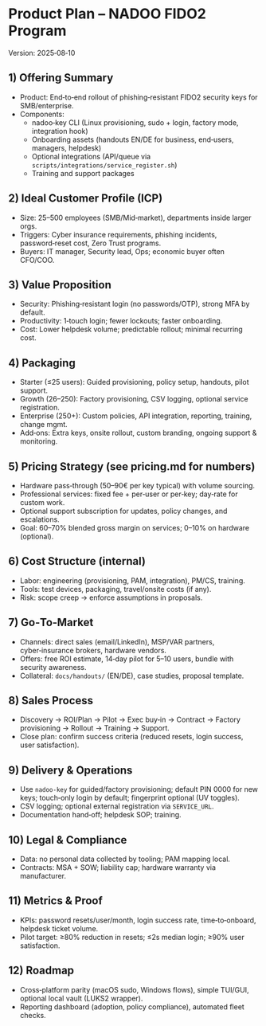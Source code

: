 # Product Plan – NADOO FIDO2 Program

Version: 2025‑08‑10

## 1) Offering Summary
- Product: End‑to‑end rollout of phishing‑resistant FIDO2 security keys for SMB/enterprise.
- Components:
  - nadoo‑key CLI (Linux provisioning, sudo + login, factory mode, integration hook)
  - Onboarding assets (handouts EN/DE for business, end‑users, managers, helpdesk)
  - Optional integrations (API/queue via `scripts/integrations/service_register.sh`)
  - Training and support packages

## 2) Ideal Customer Profile (ICP)
- Size: 25–500 employees (SMB/Mid‑market), departments inside larger orgs.
- Triggers: Cyber insurance requirements, phishing incidents, password‑reset cost, Zero Trust programs.
- Buyers: IT manager, Security lead, Ops; economic buyer often CFO/COO.

## 3) Value Proposition
- Security: Phishing‑resistant login (no passwords/OTP), strong MFA by default.
- Productivity: 1‑touch login; fewer lockouts; faster onboarding.
- Cost: Lower helpdesk volume; predictable rollout; minimal recurring cost.

## 4) Packaging
- Starter (≤25 users): Guided provisioning, policy setup, handouts, pilot support.
- Growth (26–250): Factory provisioning, CSV logging, optional service registration.
- Enterprise (250+): Custom policies, API integration, reporting, training, change mgmt.
- Add‑ons: Extra keys, onsite rollout, custom branding, ongoing support & monitoring.

## 5) Pricing Strategy (see pricing.md for numbers)
- Hardware pass‑through (50–90€ per key typical) with volume sourcing.
- Professional services: fixed fee + per‑user or per‑key; day‑rate for custom work.
- Optional support subscription for updates, policy changes, and escalations.
- Goal: 60–70% blended gross margin on services; 0–10% on hardware (optional).

## 6) Cost Structure (internal)
- Labor: engineering (provisioning, PAM, integration), PM/CS, training.
- Tools: test devices, packaging, travel/onsite costs (if any).
- Risk: scope creep → enforce assumptions in proposals.

## 7) Go‑To‑Market
- Channels: direct sales (email/LinkedIn), MSP/VAR partners, cyber‑insurance brokers, hardware vendors.
- Offers: free ROI estimate, 14‑day pilot for 5–10 users, bundle with security awareness.
- Collateral: `docs/handouts/` (EN/DE), case studies, proposal template.

## 8) Sales Process
- Discovery → ROI/Plan → Pilot → Exec buy‑in → Contract → Factory provisioning → Rollout → Training → Support.
- Close plan: confirm success criteria (reduced resets, login success, user satisfaction).

## 9) Delivery & Operations
- Use `nadoo-key` for guided/factory provisioning; default PIN 0000 for new keys; touch‑only login by default; fingerprint optional (UV toggles).
- CSV logging; optional external registration via `SERVICE_URL`.
- Documentation hand‑off; helpdesk SOP; training.

## 10) Legal & Compliance
- Data: no personal data collected by tooling; PAM mapping local.
- Contracts: MSA + SOW; liability cap; hardware warranty via manufacturer.

## 11) Metrics & Proof
- KPIs: password resets/user/month, login success rate, time‑to‑onboard, helpdesk ticket volume.
- Pilot target: ≥80% reduction in resets; ≤2s median login; ≥90% user satisfaction.

## 12) Roadmap
- Cross‑platform parity (macOS sudo, Windows flows), simple TUI/GUI, optional local vault (LUKS2 wrapper).
- Reporting dashboard (adoption, policy compliance), automated fleet checks.
